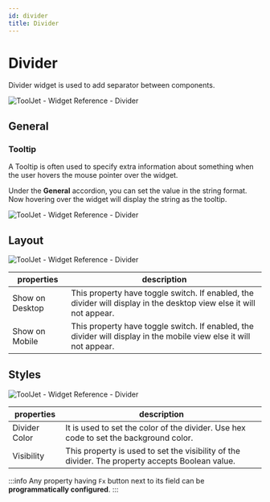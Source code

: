 ```yaml
---
id: divider
title: Divider
---
```

# Divider

Divider widget is used to add separator between components. 

<div style={{textAlign: 'center'}}>

<img className="screenshot-full" src="/img/widgets/divider/divider.png" alt="ToolJet - Widget Reference - Divider" />

</div>

## General
### Tooltip

A Tooltip is often used to specify extra information about something when the user hovers the mouse pointer over the widget.

Under the <b>General</b> accordion, you can set the value in the string format. Now hovering over the widget will display the string as the tooltip.

<div style={{textAlign: 'center'}}>

<img className="screenshot-full" src="/img/tooltip.png" alt="ToolJet - Widget Reference - Divider" />

</div>

## Layout

<div style={{textAlign: 'center'}}>

<img className="screenshot-full" src="/img/widgets/divider/layout1.png" alt="ToolJet - Widget Reference - Divider" />

</div>

| properties      | description |
| ----------- | ----------- |
| Show on Desktop |  This property have toggle switch. If enabled, the divider will display in the desktop view else it will not appear. |
| Show on Mobile |  This property have toggle switch. If enabled, the divider will display in the mobile view else it will not appear. |

## Styles

<div style={{textAlign: 'center'}}>

<img className="screenshot-full" src="/img/widgets/divider/styles1.png" alt="ToolJet - Widget Reference - Divider" />

</div>

| properties      | description |
| ----------- | ----------- |
| Divider Color |  It is used to set the color of the divider. Use hex code to set the background color. |
| Visibility |  This property is used to set the visibility of the divider. The property accepts Boolean value. |

:::info
Any property having `Fx` button next to its field can be **programmatically configured**.
:::